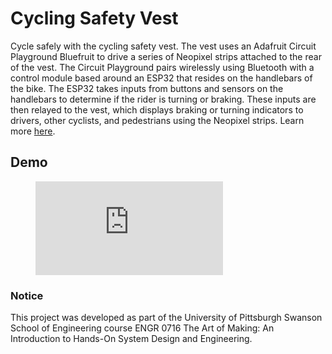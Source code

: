 # Cycling Safety Vest

Cycle safely with the cycling safety vest. The vest uses an Adafruit Circuit Playground Bluefruit to drive a series of Neopixel strips attached to the rear of the vest. The Circuit Playground pairs wirelessly using Bluetooth with a control module based around an ESP32 that resides on the handlebars of the bike. The ESP32 takes inputs from buttons and sensors on the handlebars to determine if the rider is turning or braking. These inputs are then relayed to the vest, which displays braking or turning indicators to drivers, other cyclists, and pedestrians using the Neopixel strips. Learn more [here](https://sites.google.com/view/bicyclesafetyvest/home).

## Demo

<figure>
  <iframe src="https://www.youtube.com/embed/49KoyJveJM8" frameborder="0" allowfullscreen="true"> </iframe>
</figure>

### Notice

This project was developed as part of the University of Pittsburgh Swanson School of Engineering course ENGR 0716 The Art of Making: An Introduction to Hands-On System Design and Engineering.
